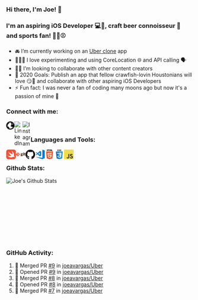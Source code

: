 ### Hi there, I'm Joe! 👋


### I'm an aspiring iOS Developer 💻📲, craft beer connoisseur 🍺 and sports fan! 🏀🏈⚾️

- 🚘 I’m currently working on an [Uber clone][Uber] app
- 👨🏻‍💻 I love experimenting and using CoreLocation 🌐 and API calling 🗣
- 👊🏼 I’m looking to collaborate with other content creators
- 🏁 2020 Goals: Publish an app that fellow crawfish-lovin Houstonians will love 😏🦞 and collaborate with other aspiring iOS Developers
- ⚡ Fun fact: I was never a fan of coding many moons ago but now it's a passion of mine 💙

### Connect with me:

[<img align="left" alt="joevargas.io" width="22px" src="https://raw.githubusercontent.com/iconic/open-iconic/master/svg/globe.svg" />][website]
[<img align="left" alt="LinkedIn" width="22px" src="https://cdn.jsdelivr.net/npm/simple-icons@v3/icons/linkedin.svg" />][linkedin]
[<img align="left" alt="Instagram" width="22px" src="https://cdn.jsdelivr.net/npm/simple-icons@v3/icons/instagram.svg" />][instagram]

<br />

### Languages and Tools:

<img align="left" alt="Swift" width="26px" src="https://raw.githubusercontent.com/github/explore/78df643247d429f6cc873026c0622819ad797942/topics/swift/swift.png" />
<img align="left" alt="Git" width="26px" src="https://raw.githubusercontent.com/github/explore/80688e429a7d4ef2fca1e82350fe8e3517d3494d/topics/git/git.png" />
<img align="left" alt="GitHub" width="26px" src="https://raw.githubusercontent.com/github/explore/78df643247d429f6cc873026c0622819ad797942/topics/github/github.png" />
<img align="left" alt="Visual Studio Code" width="26px" src="https://raw.githubusercontent.com/github/explore/80688e429a7d4ef2fca1e82350fe8e3517d3494d/topics/visual-studio-code/visual-studio-code.png" />
<img align="left" alt="HTML5" width="26px" src="https://raw.githubusercontent.com/github/explore/80688e429a7d4ef2fca1e82350fe8e3517d3494d/topics/html/html.png" />
<img align="left" alt="CSS3" width="26px" src="https://raw.githubusercontent.com/github/explore/80688e429a7d4ef2fca1e82350fe8e3517d3494d/topics/css/css.png" />
<img align="left" alt="JavaScript" width="26px" src="https://raw.githubusercontent.com/github/explore/80688e429a7d4ef2fca1e82350fe8e3517d3494d/topics/javascript/javascript.png" />

<br />

### Github Stats:

  <img align="left" alt="Joe's Github Stats" src="https://github-stats.joeavargas.vercel.app/api?username=joeavargas&show_icons=true&hide_border=true" />
  
<br /><br /><br /><br /><br /><br /><br /><br /><br /><br />

### GitHub Activity:
<!--START_SECTION:activity-->
1. 🎉 Merged PR [#9](https://github.com//joeavargas/Uber/pull/9) in [joeavargas/Uber](https://github.com//joeavargas/Uber)
2. 💪 Opened PR [#9](https://github.com//joeavargas/Uber/pull/9) in [joeavargas/Uber](https://github.com//joeavargas/Uber)
3. 🎉 Merged PR [#8](https://github.com//joeavargas/Uber/pull/8) in [joeavargas/Uber](https://github.com//joeavargas/Uber)
4. 💪 Opened PR [#8](https://github.com//joeavargas/Uber/pull/8) in [joeavargas/Uber](https://github.com//joeavargas/Uber)
5. 🎉 Merged PR [#7](https://github.com//joeavargas/Uber/pull/7) in [joeavargas/Uber](https://github.com//joeavargas/Uber)
<!--END_SECTION:activity-->

[Uber]: [https://github.com/joeavargas/Uber]
[website]: https://joevargas.io
[twitter]: https://twitter.com/joeavargas
[instagram]: https://instagram.com/jvargas84
[linkedin]: https://www.linkedin.com/in/joeavargas/


